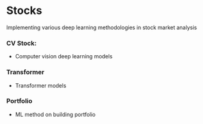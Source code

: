 # Stocks
Implementing various deep learning methodologies in stock market analysis

### CV Stock:
- Computer vision deep learning models
### Transformer
- Transformer models
### Portfolio
- ML method on building portfolio